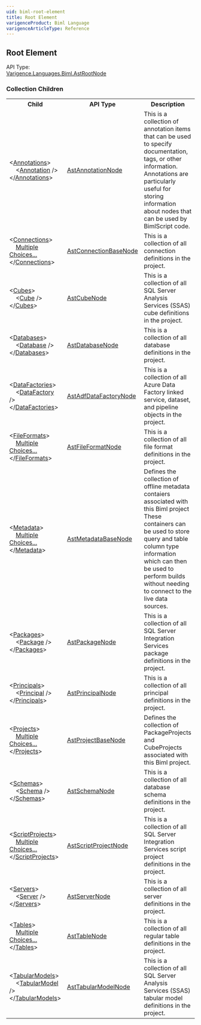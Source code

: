 ```yaml
---
uid: biml-root-element
title: Root Element
varigenceProduct: Biml Language
varigenceArticleType: Reference
---
```

## Root Element<div class="AssemblyInfoGroup"><div class="CrossReferenceGroup"><div class="CrossReferenceHeader">API Type:</div><div class="CrossReferenceValue"><a href="../api-reference/Varigence.Languages.Biml.AstRootNode.html">Varigence.Languages.Biml.AstRootNode</a></div></div></div><div class="ChildGroup">### Collection Children<table id="ChildList" class="ChildList"><tbody><tr><th class="ChildNameColumnHeader">Child</th><th class="ChildTypeColumnHeader">API Type</th><th class="ChildSummaryColumnHeader">Description</th></tr><tr class="cd0"><td class="ChildName"><span class="punc">&lt;</span><a href=Varigence.Languages.Biml.AstNode_Annotations.html">Annotations</a><span class="punc">&gt;</span><br />&nbsp;&nbsp;&nbsp;&nbsp;<span class="punc">&lt;</span><a href=Varigence.Languages.Biml.AstAnnotationNode.html">Annotation</a> <span class="punc">/&gt;</span><br /><span class="punc">&lt;/</span><a href=Varigence.Languages.Biml.AstNode_Annotations.html">Annotations</a><span class="punc">&gt;</span></td><td class="ChildType"><a href="../api-reference/Varigence.Languages.Biml.AstAnnotationNode.html">AstAnnotationNode</a></td><td class="ChildSummary"><div class ="SummaryItem">This is a collection of annotation items that can be used to specify documentation, tags, or other information.  Annotations are particularly useful for storing information about nodes that can be used by BimlScript code.</div> </td></tr><tr class="cd1"><td class="ChildName"><span class="punc">&lt;</span><a href=Varigence.Languages.Biml.AstRootNode_Connections.html">Connections</a><span class="punc">&gt;</span><br />&nbsp;&nbsp;&nbsp;&nbsp;<a href=Varigence.Languages.Biml.AstRootNode_Connections.html">Multiple Choices...</a><br /><span class="punc">&lt;/</span><a href=Varigence.Languages.Biml.AstRootNode_Connections.html">Connections</a><span class="punc">&gt;</span></td><td class="ChildType"><a href="../api-reference/Varigence.Languages.Biml.Connection.AstConnectionBaseNode.html">AstConnectionBaseNode</a></td><td class="ChildSummary"><div class ="SummaryItem">This is a collection of all connection definitions in the project.</div> </td></tr><tr class="cd0"><td class="ChildName"><span class="punc">&lt;</span><a href=Varigence.Languages.Biml.AstRootNode_Cubes.html">Cubes</a><span class="punc">&gt;</span><br />&nbsp;&nbsp;&nbsp;&nbsp;<span class="punc">&lt;</span><a href=Varigence.Languages.Biml.Cube.AstCubeNode.html">Cube</a> <span class="punc">/&gt;</span><br /><span class="punc">&lt;/</span><a href=Varigence.Languages.Biml.AstRootNode_Cubes.html">Cubes</a><span class="punc">&gt;</span></td><td class="ChildType"><a href="../api-reference/Varigence.Languages.Biml.Cube.AstCubeNode.html">AstCubeNode</a></td><td class="ChildSummary"><div class ="SummaryItem">This is a collection of all SQL Server Analysis Services (SSAS) cube definitions in the project.</div> </td></tr><tr class="cd1"><td class="ChildName"><span class="punc">&lt;</span><a href=Varigence.Languages.Biml.AstRootNode_Databases.html">Databases</a><span class="punc">&gt;</span><br />&nbsp;&nbsp;&nbsp;&nbsp;<span class="punc">&lt;</span><a href=Varigence.Languages.Biml.Table.AstDatabaseNode.html">Database</a> <span class="punc">/&gt;</span><br /><span class="punc">&lt;/</span><a href=Varigence.Languages.Biml.AstRootNode_Databases.html">Databases</a><span class="punc">&gt;</span></td><td class="ChildType"><a href="../api-reference/Varigence.Languages.Biml.Table.AstDatabaseNode.html">AstDatabaseNode</a></td><td class="ChildSummary"><div class ="SummaryItem">This is a collection of all database definitions in the project.</div> </td></tr><tr class="cd0"><td class="ChildName"><span class="punc">&lt;</span><a href=Varigence.Languages.Biml.AstRootNode_DataFactories.html">DataFactories</a><span class="punc">&gt;</span><br />&nbsp;&nbsp;&nbsp;&nbsp;<span class="punc">&lt;</span><a href=Varigence.Languages.Biml.DataFactory.AstAdfDataFactoryNode.html">DataFactory</a> <span class="punc">/&gt;</span><br /><span class="punc">&lt;/</span><a href=Varigence.Languages.Biml.AstRootNode_DataFactories.html">DataFactories</a><span class="punc">&gt;</span></td><td class="ChildType"><a href="../api-reference/Varigence.Languages.Biml.DataFactory.AstAdfDataFactoryNode.html">AstAdfDataFactoryNode</a></td><td class="ChildSummary"><div class ="SummaryItem">This is a collection of all Azure Data Factory linked service, dataset, and pipeline objects in the project.</div> </td></tr><tr class="cd1"><td class="ChildName"><span class="punc">&lt;</span><a href=Varigence.Languages.Biml.AstRootNode_FileFormats.html">FileFormats</a><span class="punc">&gt;</span><br />&nbsp;&nbsp;&nbsp;&nbsp;<a href=Varigence.Languages.Biml.AstRootNode_FileFormats.html">Multiple Choices...</a><br /><span class="punc">&lt;/</span><a href=Varigence.Languages.Biml.AstRootNode_FileFormats.html">FileFormats</a><span class="punc">&gt;</span></td><td class="ChildType"><a href="../api-reference/Varigence.Languages.Biml.FileFormat.AstFileFormatNode.html">AstFileFormatNode</a></td><td class="ChildSummary"><div class ="SummaryItem">This is a collection of all file format definitions in the project.</div> </td></tr><tr class="cd0"><td class="ChildName"><span class="punc">&lt;</span><a href=Varigence.Languages.Biml.AstRootNode_Metadata.html">Metadata</a><span class="punc">&gt;</span><br />&nbsp;&nbsp;&nbsp;&nbsp;<a href=Varigence.Languages.Biml.AstRootNode_Metadata.html">Multiple Choices...</a><br /><span class="punc">&lt;/</span><a href=Varigence.Languages.Biml.AstRootNode_Metadata.html">Metadata</a><span class="punc">&gt;</span></td><td class="ChildType"><a href="../api-reference/Varigence.Languages.Biml.Metadata.AstMetadataBaseNode.html">AstMetadataBaseNode</a></td><td class="ChildSummary"><div class ="SummaryItem">Defines the collection of offline metadata contaiers associated with this Biml project  These containers can be used to store query and table column type information which can then be used to perform builds without needing to connect to the live data sources.</div> </td></tr><tr class="cd1"><td class="ChildName"><span class="punc">&lt;</span><a href=Varigence.Languages.Biml.AstRootNode_Packages.html">Packages</a><span class="punc">&gt;</span><br />&nbsp;&nbsp;&nbsp;&nbsp;<span class="punc">&lt;</span><a href=Varigence.Languages.Biml.Task.AstPackageNode.html">Package</a> <span class="punc">/&gt;</span><br /><span class="punc">&lt;/</span><a href=Varigence.Languages.Biml.AstRootNode_Packages.html">Packages</a><span class="punc">&gt;</span></td><td class="ChildType"><a href="../api-reference/Varigence.Languages.Biml.Task.AstPackageNode.html">AstPackageNode</a></td><td class="ChildSummary"><div class ="SummaryItem">This is a collection of all SQL Server Integration Services package definitions in the project.</div> </td></tr><tr class="cd0"><td class="ChildName"><span class="punc">&lt;</span><a href=Varigence.Languages.Biml.AstRootNode_Principals.html">Principals</a><span class="punc">&gt;</span><br />&nbsp;&nbsp;&nbsp;&nbsp;<span class="punc">&lt;</span><a href=Varigence.Languages.Biml.Table.AstPrincipalNode.html">Principal</a> <span class="punc">/&gt;</span><br /><span class="punc">&lt;/</span><a href=Varigence.Languages.Biml.AstRootNode_Principals.html">Principals</a><span class="punc">&gt;</span></td><td class="ChildType"><a href="../api-reference/Varigence.Languages.Biml.Table.AstPrincipalNode.html">AstPrincipalNode</a></td><td class="ChildSummary"><div class ="SummaryItem">This is a collection of all principal definitions in the project.</div> </td></tr><tr class="cd1"><td class="ChildName"><span class="punc">&lt;</span><a href=Varigence.Languages.Biml.AstRootNode_Projects.html">Projects</a><span class="punc">&gt;</span><br />&nbsp;&nbsp;&nbsp;&nbsp;<a href=Varigence.Languages.Biml.AstRootNode_Projects.html">Multiple Choices...</a><br /><span class="punc">&lt;/</span><a href=Varigence.Languages.Biml.AstRootNode_Projects.html">Projects</a><span class="punc">&gt;</span></td><td class="ChildType"><a href="../api-reference/Varigence.Languages.Biml.Project.AstProjectBaseNode.html">AstProjectBaseNode</a></td><td class="ChildSummary"><div class ="SummaryItem">Defines the collection of PackageProjects and CubeProjects associated with this Biml project.</div> </td></tr><tr class="cd0"><td class="ChildName"><span class="punc">&lt;</span><a href=Varigence.Languages.Biml.AstRootNode_Schemas.html">Schemas</a><span class="punc">&gt;</span><br />&nbsp;&nbsp;&nbsp;&nbsp;<span class="punc">&lt;</span><a href=Varigence.Languages.Biml.Table.AstSchemaNode.html">Schema</a> <span class="punc">/&gt;</span><br /><span class="punc">&lt;/</span><a href=Varigence.Languages.Biml.AstRootNode_Schemas.html">Schemas</a><span class="punc">&gt;</span></td><td class="ChildType"><a href="../api-reference/Varigence.Languages.Biml.Table.AstSchemaNode.html">AstSchemaNode</a></td><td class="ChildSummary"><div class ="SummaryItem">This is a collection of all database schema definitions in the project.</div> </td></tr><tr class="cd1"><td class="ChildName"><span class="punc">&lt;</span><a href=Varigence.Languages.Biml.AstRootNode_ScriptProjects.html">ScriptProjects</a><span class="punc">&gt;</span><br />&nbsp;&nbsp;&nbsp;&nbsp;<a href=Varigence.Languages.Biml.AstRootNode_ScriptProjects.html">Multiple Choices...</a><br /><span class="punc">&lt;/</span><a href=Varigence.Languages.Biml.AstRootNode_ScriptProjects.html">ScriptProjects</a><span class="punc">&gt;</span></td><td class="ChildType"><a href="../api-reference/Varigence.Languages.Biml.Script.AstScriptProjectNode.html">AstScriptProjectNode</a></td><td class="ChildSummary"><div class ="SummaryItem">This is a collection of all SQL Server Integration Services script project definitions in the project.</div> </td></tr><tr class="cd0"><td class="ChildName"><span class="punc">&lt;</span><a href=Varigence.Languages.Biml.AstRootNode_Servers.html">Servers</a><span class="punc">&gt;</span><br />&nbsp;&nbsp;&nbsp;&nbsp;<span class="punc">&lt;</span><a href=Varigence.Languages.Biml.Table.AstServerNode.html">Server</a> <span class="punc">/&gt;</span><br /><span class="punc">&lt;/</span><a href=Varigence.Languages.Biml.AstRootNode_Servers.html">Servers</a><span class="punc">&gt;</span></td><td class="ChildType"><a href="../api-reference/Varigence.Languages.Biml.Table.AstServerNode.html">AstServerNode</a></td><td class="ChildSummary"><div class ="SummaryItem">This is a collection of all server definitions in the project.</div> </td></tr><tr class="cd1"><td class="ChildName"><span class="punc">&lt;</span><a href=Varigence.Languages.Biml.AstRootNode_Tables.html">Tables</a><span class="punc">&gt;</span><br />&nbsp;&nbsp;&nbsp;&nbsp;<a href=Varigence.Languages.Biml.AstRootNode_Tables.html">Multiple Choices...</a><br /><span class="punc">&lt;/</span><a href=Varigence.Languages.Biml.AstRootNode_Tables.html">Tables</a><span class="punc">&gt;</span></td><td class="ChildType"><a href="../api-reference/Varigence.Languages.Biml.Table.AstTableNode.html">AstTableNode</a></td><td class="ChildSummary"><div class ="SummaryItem">This is a collection of all regular table definitions in the project.</div> </td></tr><tr class="cd0"><td class="ChildName"><span class="punc">&lt;</span><a href=Varigence.Languages.Biml.AstRootNode_TabularModels.html">TabularModels</a><span class="punc">&gt;</span><br />&nbsp;&nbsp;&nbsp;&nbsp;<span class="punc">&lt;</span><a href=Varigence.Languages.Biml.Tabular.AstTabularModelNode.html">TabularModel</a> <span class="punc">/&gt;</span><br /><span class="punc">&lt;/</span><a href=Varigence.Languages.Biml.AstRootNode_TabularModels.html">TabularModels</a><span class="punc">&gt;</span></td><td class="ChildType"><a href="../api-reference/Varigence.Languages.Biml.Tabular.AstTabularModelNode.html">AstTabularModelNode</a></td><td class="ChildSummary"><div class ="SummaryItem">This is a collection of all SQL Server Analysis Services (SSAS) tabular model definitions in the project.</div> </td></tr></tbody></table></div>